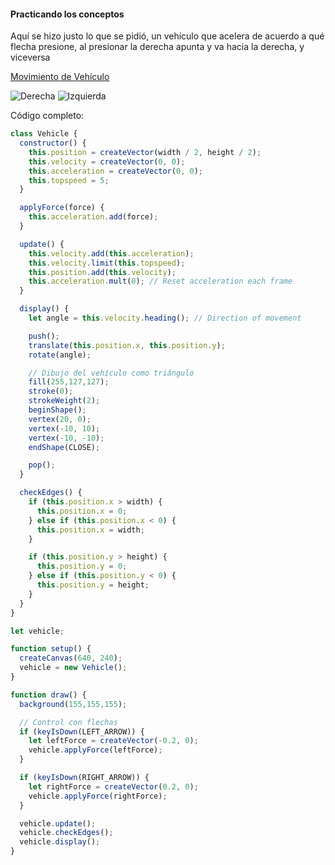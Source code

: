 #### Practicando los conceptos

Aquí se hizo justo lo que se pidió, un vehículo que acelera de acuerdo a qué flecha presione, al presionar la derecha apunta y va hacia la derecha, y viceversa

[Movimiento de Vehículo](https://editor.p5js.org/Danielo025/full/mTpmAEYZc)

![Derecha](https://github.com/user-attachments/assets/e3cc63e6-9f51-489a-9355-7b0f3807c335)
![Izquierda](https://github.com/user-attachments/assets/a2f8fa6c-d1f8-429d-81e3-a41633137afc)


Código completo:

```js
class Vehicle {
  constructor() {
    this.position = createVector(width / 2, height / 2);
    this.velocity = createVector(0, 0);
    this.acceleration = createVector(0, 0);
    this.topspeed = 5;
  }

  applyForce(force) {
    this.acceleration.add(force);
  }

  update() {
    this.velocity.add(this.acceleration);
    this.velocity.limit(this.topspeed);
    this.position.add(this.velocity);
    this.acceleration.mult(0); // Reset acceleration each frame
  }

  display() {
    let angle = this.velocity.heading(); // Direction of movement

    push();
    translate(this.position.x, this.position.y);
    rotate(angle);

    // Dibujo del vehículo como triángulo
    fill(255,127,127);
    stroke(0);
    strokeWeight(2);
    beginShape();
    vertex(20, 0);
    vertex(-10, 10);
    vertex(-10, -10);
    endShape(CLOSE);

    pop();
  }

  checkEdges() {
    if (this.position.x > width) {
      this.position.x = 0;
    } else if (this.position.x < 0) {
      this.position.x = width;
    }

    if (this.position.y > height) {
      this.position.y = 0;
    } else if (this.position.y < 0) {
      this.position.y = height;
    }
  }
}

let vehicle;

function setup() {
  createCanvas(640, 240);
  vehicle = new Vehicle();
}

function draw() {
  background(155,155,155);

  // Control con flechas
  if (keyIsDown(LEFT_ARROW)) {
    let leftForce = createVector(-0.2, 0);
    vehicle.applyForce(leftForce);
  }

  if (keyIsDown(RIGHT_ARROW)) {
    let rightForce = createVector(0.2, 0);
    vehicle.applyForce(rightForce);
  }

  vehicle.update();
  vehicle.checkEdges();
  vehicle.display();
}

```
